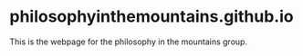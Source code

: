# philosophyinthemountains.github.io

This is the webpage for the philosophy in the mountains group. 
